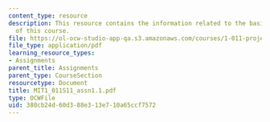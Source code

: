 ```yaml
---
content_type: resource
description: This resource contains the information related to the basic concepts
  of this course.
file: https://ol-ocw-studio-app-qa.s3.amazonaws.com/courses/1-011-project-evaluation-spring-2011/380cb24d60d388e313e710a65ccf7572_MIT1_011S11_assn1.1.pdf
file_type: application/pdf
learning_resource_types:
- Assignments
parent_title: Assignments
parent_type: CourseSection
resourcetype: Document
title: MIT1_011S11_assn1.1.pdf
type: OCWFile
uid: 380cb24d-60d3-88e3-13e7-10a65ccf7572
---
```

